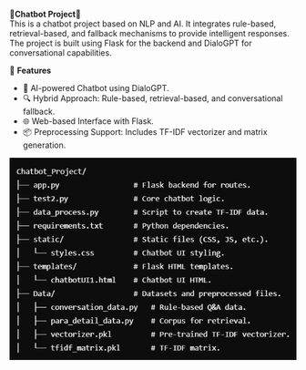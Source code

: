 🤖**Chatbot Project**🤖<br>
This is a chatbot project based on NLP and AI. It integrates rule-based, retrieval-based, and fallback mechanisms to provide intelligent responses. The project is built using Flask for the backend and DialoGPT for conversational capabilities.

🎯 **Features**

- 🧠 AI-powered Chatbot using DialoGPT.
- 🔍 Hybrid Approach: Rule-based, retrieval-based, and conversational fallback.
- 🌐 Web-based Interface with Flask.
- 📦 Preprocessing Support: Includes TF-IDF vectorizer and matrix generation.

![Chatbot Preview](https://github.com/Rahul-Dantkale/chatbot_project/blob/main/Screenshot%202025-01-20%20213244.png?raw=true)
